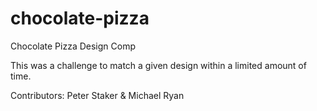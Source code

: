 # chocolate-pizza

Chocolate Pizza Design Comp

This was a challenge to match a given design within a limited amount of time.

Contributors: Peter Staker & Michael Ryan 
